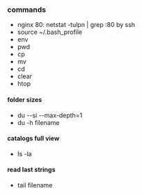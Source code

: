 ### commands

- nginx 80: netstat -tulpn | grep :80 by ssh
- source ~/.bash_profile
- env
- pwd
- cp
- mv
- cd
- clear
- htop

#### folder sizes

- du --si --max-depth=1
- du -h filename

#### catalogs full view

- ls -la

#### read last strings

- tail filename
